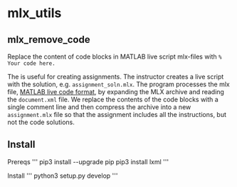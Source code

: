 # mlx_utils

## mlx_remove_code

Replace the content of code blocks in MATLAB live script mlx-files with `% Your code here.`

The is useful for creating assignments.  The instructor creates a live script with the solution, e.g. `assignment_soln.mlx`.  The program processes the mlx file, [MATLAB live code format](https://www.mathworks.com/help/matlab/matlab_prog/live-script-file-format.html), by expanding the MLX archive and reading the `document.xml` file.  We replace the contents of the code blocks with a single comment line and then compress the archive into a new `assignment.mlx` file so that the assignment includes all the instructions, but not the code solutions.

## Install

Prereqs
'''
pip3 install --upgrade pip
pip3 install lxml
'''

Install 
'''
python3 setup.py develop
'''
